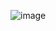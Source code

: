 ![image](https://github.com/ElkinJenner/nextclass/assets/134264351/cc3e0368-7886-4ca4-b389-af5d28498c20)
